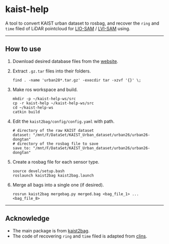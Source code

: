 # kaist-help

A tool to convert KAIST urban dataset to rosbag, and recover the `ring` and `time` filed of LiDAR pointcloud for [LIO-SAM](https://github.com/TixiaoShan/LIO-SAM) / [LVI-SAM](https://github.com/TixiaoShan/LVI-SAM) using.

---



## How to use

1. Download desired database files from the [website](https://sites.google.com/view/complex-urban-dataset).

2. Extract `.gz.tar` files into their folders.

   ```
   find . -name 'urban28*.tar.gz' -execdir tar -xzvf '{}' \;
   ```

3. Make ros workspace and build.

   ```
   mkdir -p ~/kaist-help-ws/src
   cp -r kaist-help ~/kaist-help-ws/src
   cd ~/kaist-help-ws
   catkin build
   ```

4. Edit the `kaist2bag/config/config.yaml` with path.

   ```
   # directory of the raw KAIST dataset
   dataset: "/mnt/F/DataSet/KAIST_Urban_dataset/urban26/urban26-dongtan"
   # directory of the rosbag file to save
   save_to: "/mnt/F/DataSet/KAIST_Urban_dataset/urban26/urban26-dongtan"
   ```


5. Create a rosbag file for each sensor type.

   ```
   source devel/setup.bash
   roslaunch kaist2bag kaist2bag.launch
   ```

6. Merge all bags into a single one (if desired).

   ```
   rosrun kaist2bag mergebag.py merged.bag <bag_file_1> ... <bag_file_8>
   ```

---




## Acknowledge

- The main package is from [kaist2bag](https://github.com/tsyxyz/kaist2bag).
- The code of recovering `ring` and `time` filed is adapted from [clins](https://github.com/APRIL-ZJU/clins).



